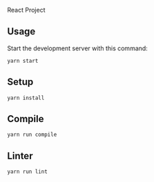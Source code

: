 React Project

Usage
---

Start the development server with this command:

```
yarn start
```


Setup
---
```
yarn install
```


Compile
---
```
yarn run compile
```


Linter
---
```
yarn run lint
```